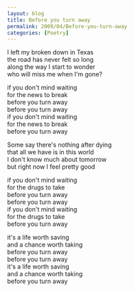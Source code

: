 ```yaml
---
layout: blog
title: Before you turn away
permalink: 2009/04/Before-you-turn-away
categories: [Poetry]
---
```


<p>I left my broken down in Texas<br />
the road has never felt so long<br />
along the way I start to wonder<br />
who will miss me when I&#039;m gone?</p>
<p>if you don&#039;t mind waiting<br />
for the news to break<br />
before you turn away<br />
before you turn away<br />
if you don&#039;t mind waiting<br />
for the news to break<br />
before you turn away</p>
<p>Some say there&#039;s nothing after dying<br />
that all we have is in this world<br />
I don&#039;t know much about tomorrow<br />
but right now I feel pretty good</p>
<p>if you don&#039;t mind waiting<br />
for the drugs to take<br />
before you turn away<br />
before you turn away<br />
if you don&#039;t mind waiting<br />
for the drugs to take<br />
before you turn away</p>
<p>it&#039;s a life worth saving<br />
and a chance worth taking<br />
before you turn away<br />
before you turn away<br />
it&#039;s a life worth saving<br />
and a chance worth taking<br />
before you turn away</p>

